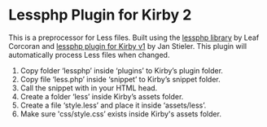 # Lessphp Plugin for Kirby 2

This is a preprocessor for Less files. Built using the [lessphp library](https://github.com/leafo/lessphp) by Leaf Corcoran and [lessphp plugin for Kirby v1](https://github.com/janstieler/kirby-lessphp) by Jan Stieler. This plugin will automatically process Less files when changed.

1. Copy folder ‘lessphp’ inside ‘plugins’ to Kirby’s plugin folder.
2. Copy file ‘less.php’ inside ‘snippet’ to Kirby’s snippet folder.
3. Call the snippet with <?php snippet('less') ?> in your HTML head.
4. Create a folder ‘less’ inside Kirby’s assets folder.
5. Create a file ‘style.less’ and place it inside ‘assets/less’.
6. Make sure 'css/style.css’ exists inside Kirby's assets folder.
